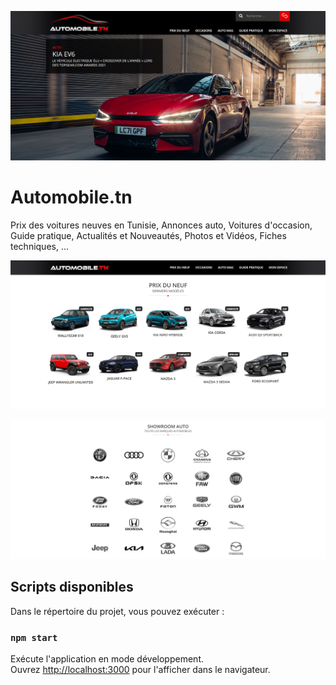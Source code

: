 <p align="center">
  <img src="./screenshots/screenshot1.PNG" alt="screenshot1" title="screenshot1">
</p>


# Automobile.tn

Prix des voitures neuves en Tunisie, Annonces auto, Voitures d'occasion, Guide pratique, Actualités et Nouveautés, Photos et Vidéos, Fiches techniques, ...

<p align="center">
  <img src="./screenshots/screenshot2.PNG" alt="screenshot2" title="screenshot2">
</p>

<p align="center">
  <img src="./screenshots/screenshot4.PNG" alt="screenshot4" title="screenshot4">
</p>


## Scripts disponibles

Dans le répertoire du projet, vous pouvez exécuter :

### `npm start`

Exécute l'application en mode développement.\
Ouvrez [http://localhost:3000](http://localhost:3000) pour l'afficher dans le navigateur.